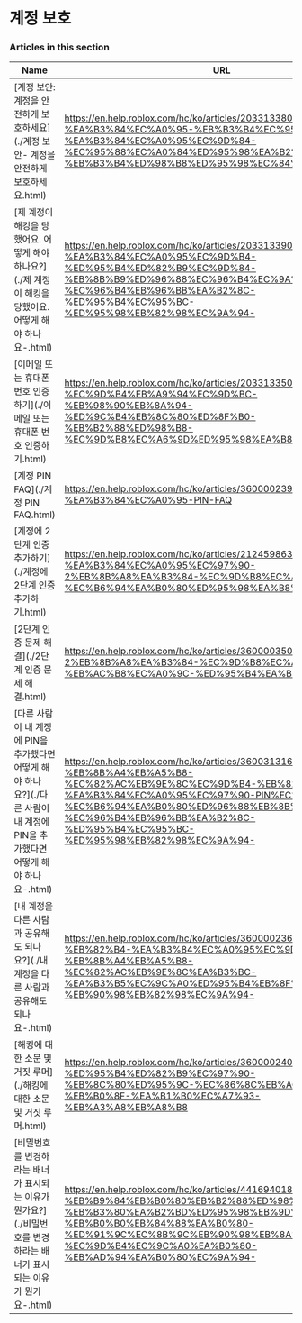 # 계정 보호  
### Articles in this section
Name|URL
-|-
[계정 보안: 계정을 안전하게 보호하세요](./계정 보안- 계정을 안전하게 보호하세요.html) |https://en.help.roblox.com/hc/ko/articles/203313380-%EA%B3%84%EC%A0%95-%EB%B3%B4%EC%95%88-%EA%B3%84%EC%A0%95%EC%9D%84-%EC%95%88%EC%A0%84%ED%95%98%EA%B2%8C-%EB%B3%B4%ED%98%B8%ED%95%98%EC%84%B8%EC%9A%94
[제 계정이 해킹을 당했어요. 어떻게 해야 하나요?](./제 계정이 해킹을 당했어요. 어떻게 해야 하나요-.html) |https://en.help.roblox.com/hc/ko/articles/203313390-%EC%A0%9C-%EA%B3%84%EC%A0%95%EC%9D%B4-%ED%95%B4%ED%82%B9%EC%9D%84-%EB%8B%B9%ED%96%88%EC%96%B4%EC%9A%94-%EC%96%B4%EB%96%BB%EA%B2%8C-%ED%95%B4%EC%95%BC-%ED%95%98%EB%82%98%EC%9A%94-
[이메일 또는 휴대폰 번호 인증하기](./이메일 또는 휴대폰 번호 인증하기.html) |https://en.help.roblox.com/hc/ko/articles/203313350-%EC%9D%B4%EB%A9%94%EC%9D%BC-%EB%98%90%EB%8A%94-%ED%9C%B4%EB%8C%80%ED%8F%B0-%EB%B2%88%ED%98%B8-%EC%9D%B8%EC%A6%9D%ED%95%98%EA%B8%B0
[계정 PIN FAQ](./계정 PIN FAQ.html) |https://en.help.roblox.com/hc/ko/articles/360000239523-%EA%B3%84%EC%A0%95-PIN-FAQ
[계정에 2단계 인증 추가하기](./계정에 2단계 인증 추가하기.html) |https://en.help.roblox.com/hc/ko/articles/212459863-%EA%B3%84%EC%A0%95%EC%97%90-2%EB%8B%A8%EA%B3%84-%EC%9D%B8%EC%A6%9D-%EC%B6%94%EA%B0%80%ED%95%98%EA%B8%B0
[2단계 인증 문제 해결](./2단계 인증 문제 해결.html) |https://en.help.roblox.com/hc/ko/articles/360000350706-2%EB%8B%A8%EA%B3%84-%EC%9D%B8%EC%A6%9D-%EB%AC%B8%EC%A0%9C-%ED%95%B4%EA%B2%B0
[다른 사람이 내 계정에 PIN을 추가했다면 어떻게 해야 하나요?](./다른 사람이 내 계정에 PIN을 추가했다면 어떻게 해야 하나요-.html) |https://en.help.roblox.com/hc/ko/articles/360031316752-%EB%8B%A4%EB%A5%B8-%EC%82%AC%EB%9E%8C%EC%9D%B4-%EB%82%B4-%EA%B3%84%EC%A0%95%EC%97%90-PIN%EC%9D%84-%EC%B6%94%EA%B0%80%ED%96%88%EB%8B%A4%EB%A9%B4-%EC%96%B4%EB%96%BB%EA%B2%8C-%ED%95%B4%EC%95%BC-%ED%95%98%EB%82%98%EC%9A%94-
[내 계정을 다른 사람과 공유해도 되나요?](./내 계정을 다른 사람과 공유해도 되나요-.html) |https://en.help.roblox.com/hc/ko/articles/360000236103-%EB%82%B4-%EA%B3%84%EC%A0%95%EC%9D%84-%EB%8B%A4%EB%A5%B8-%EC%82%AC%EB%9E%8C%EA%B3%BC-%EA%B3%B5%EC%9C%A0%ED%95%B4%EB%8F%84-%EB%90%98%EB%82%98%EC%9A%94-
[해킹에 대한 소문 및 거짓 루머](./해킹에 대한 소문 및 거짓 루머.html) |https://en.help.roblox.com/hc/ko/articles/360000240346-%ED%95%B4%ED%82%B9%EC%97%90-%EB%8C%80%ED%95%9C-%EC%86%8C%EB%AC%B8-%EB%B0%8F-%EA%B1%B0%EC%A7%93-%EB%A3%A8%EB%A8%B8
[비밀번호를 변경하라는 배너가 표시되는 이유가 뭔가요?](./비밀번호를 변경하라는 배너가 표시되는 이유가 뭔가요-.html) |https://en.help.roblox.com/hc/ko/articles/4416940180500-%EB%B9%84%EB%B0%80%EB%B2%88%ED%98%B8%EB%A5%BC-%EB%B3%80%EA%B2%BD%ED%95%98%EB%9D%BC%EB%8A%94-%EB%B0%B0%EB%84%88%EA%B0%80-%ED%91%9C%EC%8B%9C%EB%90%98%EB%8A%94-%EC%9D%B4%EC%9C%A0%EA%B0%80-%EB%AD%94%EA%B0%80%EC%9A%94-